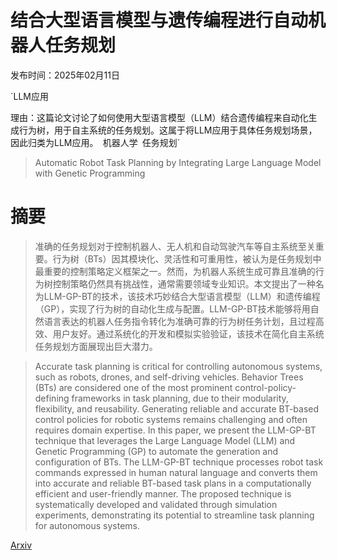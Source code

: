 # 结合大型语言模型与遗传编程进行自动机器人任务规划

发布时间：2025年02月11日

`LLM应用

理由：这篇论文讨论了如何使用大型语言模型（LLM）结合遗传编程来自动化生成行为树，用于自主系统的任务规划。这属于将LLM应用于具体任务规划场景，因此归类为LLM应用。` `机器人学` `任务规划`

> Automatic Robot Task Planning by Integrating Large Language Model with Genetic Programming

# 摘要

> 准确的任务规划对于控制机器人、无人机和自动驾驶汽车等自主系统至关重要。行为树（BTs）因其模块化、灵活性和可重用性，被认为是任务规划中最重要的控制策略定义框架之一。然而，为机器人系统生成可靠且准确的行为树控制策略仍然具有挑战性，通常需要领域专业知识。本文提出了一种名为LLM-GP-BT的技术，该技术巧妙结合大型语言模型（LLM）和遗传编程（GP），实现了行为树的自动化生成与配置。LLM-GP-BT技术能够将用自然语言表达的机器人任务指令转化为准确可靠的行为树任务计划，且过程高效、用户友好。通过系统化的开发和模拟实验验证，该技术在简化自主系统任务规划方面展现出巨大潜力。

> Accurate task planning is critical for controlling autonomous systems, such as robots, drones, and self-driving vehicles. Behavior Trees (BTs) are considered one of the most prominent control-policy-defining frameworks in task planning, due to their modularity, flexibility, and reusability. Generating reliable and accurate BT-based control policies for robotic systems remains challenging and often requires domain expertise. In this paper, we present the LLM-GP-BT technique that leverages the Large Language Model (LLM) and Genetic Programming (GP) to automate the generation and configuration of BTs. The LLM-GP-BT technique processes robot task commands expressed in human natural language and converts them into accurate and reliable BT-based task plans in a computationally efficient and user-friendly manner. The proposed technique is systematically developed and validated through simulation experiments, demonstrating its potential to streamline task planning for autonomous systems.

[Arxiv](https://arxiv.org/abs/2502.07772)
